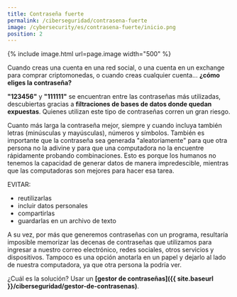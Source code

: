 ```yaml
---
title: Contraseña fuerte
permalink: /ciberseguridad/contrasena-fuerte
image: /cybersecurity/es/contrasena-fuerte/inicio.png
position: 2
---
```


{% include image.html url=page.image width="500" %}

Cuando creas una cuenta en una red social, o una cuenta en un exchange para comprar criptomonedas, o cuando creas cualquier cuenta... **¿cómo eliges la contraseña?**

**"123456"** y **"111111"** se encuentran entre las contraseñas más utilizadas, descubiertas gracias a **filtraciones de bases de datos donde quedan expuestas**. Quienes utilizan este tipo de contraseñas corren un gran riesgo.

Cuanto más larga la contraseña mejor, siempre y cuando incluya también letras (minúsculas y mayúsculas), números y símbolos. También es importante que la contraseña sea generada "aleatoriamente" para que otra persona no la adivine y para que una computadora no la encuentre rápidamente probando combinaciones. Esto es porque los humanos no tenemos la capacidad de generar datos de manera impredescible, mientras que las computadoras son mejores para hacer esa tarea.

EVITAR:
- reutilizarlas
- incluir datos personales
- compartirlas
- guardarlas en un archivo de texto

A su vez, por más que generemos contraseñas con un programa, resultaría imposible memorizar las decenas de contraseñas que utilizamos para ingresar a nuestro correo electrónico, redes sociales, otros servicios y dispositivos. Tampoco es una opción anotarla en un papel y dejarlo al lado de nuestra computadora, ya que otra persona la podría ver.

¿Cuál es la solución? Usar un **[gestor de contraseñas]({{ site.baseurl }}/ciberseguridad/gestor-de-contrasenas)**.